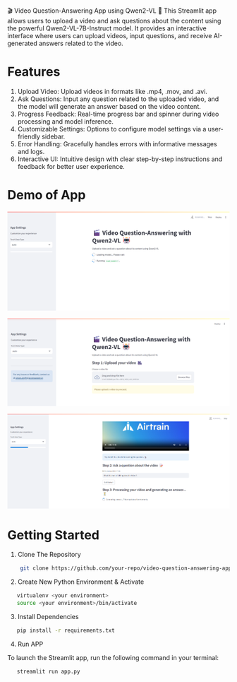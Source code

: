 🎬 Video Question-Answering App using Qwen2-VL 🤖
This Streamlit app allows users to upload a video and ask questions about the content using the powerful Qwen2-VL-7B-Instruct model. It provides an interactive interface where users can upload videos, input questions, and receive AI-generated answers related to the video.

# Features

1. Upload Video: Upload videos in formats like .mp4, .mov, and .avi.
2. Ask Questions: Input any question related to the uploaded video, and the model will generate an answer based on the video content.
3. Progress Feedback: Real-time progress bar and spinner during video processing and model inference.
4. Customizable Settings: Options to configure model settings via a user-friendly sidebar.
5. Error Handling: Gracefully handles errors with informative messages and logs.
6. Interactive UI: Intuitive design with clear step-by-step instructions and feedback for better user experience.

# Demo of App
![alt text](Demo1.png)

![alt text](Demo2.png)

![alt text](Demo4.png)

# Getting Started

1. Clone The Repository

```bash
    git clone https://github.com/your-repo/video-question-answering-app.git
```
2. Create New Python Environment & Activate

```bash
   virtualenv <your environment>
   source <your environment>/bin/activate
```
3. Install Dependencies

```bash
   pip install -r requirements.txt
```

4. Run APP

To launch the Streamlit app, run the following command in your terminal:
```bash
   streamlit run app.py
```

